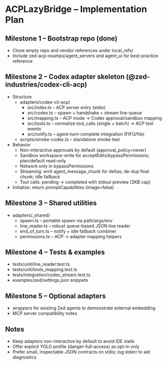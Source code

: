 # ACPLazyBridge – Implementation Plan

## Milestone 1 – Bootstrap repo (done)

- Clone empty repo and vendor references under local_refs/
- Include zed-acp-examps/agent_servers and agent_ui for best-practice reference

## Milestone 2 – Codex adapter skeleton (@zed-industries/codex-cli-acp)

- Structure
  - adapters/codex-cli-acp/
    - src/index.ts – ACP server entry (stdio)
    - src/codex.ts – spawn + handshake + stream line-queue
    - src/mapping.ts – ACP mode → Codex approval/sandbox mapping
    - src/tools.ts – normalize tool_calls (single + batch) → ACP tool events
    - src/notify.ts – agent-turn-complete integration (FIFO/file)
  - scripts/smoke-codex.ts – standalone smoke test
- Behavior
  - Non-interactive approvals by default (approval_policy=never)
  - Sandbox workspace-write for acceptEdits/bypassPermissions; plan/default read-only
  - Network only in bypassPermissions
  - Streaming: emit agent_message_chunk for deltas; de-dup final chunk; idle fallback
  - Tool calls: pending → completed with stdout preview (2KB cap)
- Initialize: return promptCapabilities (image=false)

## Milestone 3 – Shared utilities

- adapters/_shared/
  - spawn.ts – portable spawn via path/args/env
  - line_reader.ts – robust queue-based JSON line reader
  - end_of_turn.ts – notify + idle fallback combiner
  - permissions.ts – ACP → adapter mapping helpers

## Milestone 4 – Tests & examples

- tests/unit/line_reader.test.ts
- tests/unit/tools_mapping.test.ts
- tests/integration/codex_stream.test.ts
- examples/zed/settings.json snippets

## Milestone 5 – Optional adapters

- wrappers for existing Zed agents to demonstrate external embedding
- MCP server compatibility notes

## Notes

- Keep adapters non-interactive by default to avoid IDE stalls
- Offer explicit YOLO profile (danger-full-access) as opt-in only
- Prefer small, inspectable JSON contracts on stdio; log stderr to aid diagnostics

